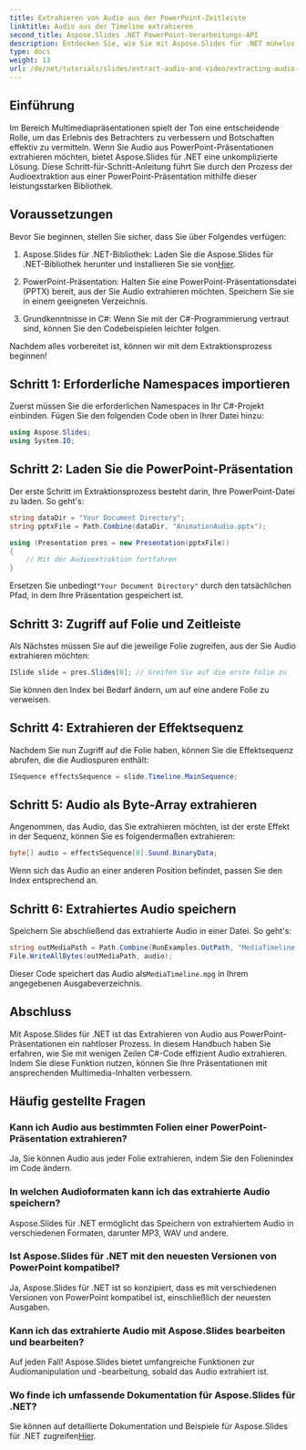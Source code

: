```yaml
---
title: Extrahieren von Audio aus der PowerPoint-Zeitleiste
linktitle: Audio aus der Timeline extrahieren
second_title: Aspose.Slides .NET PowerPoint-Verarbeitungs-API
description: Entdecken Sie, wie Sie mit Aspose.Slides für .NET mühelos Audiodateien aus PowerPoint-Präsentationen extrahieren. Diese Schritt-für-Schritt-Anleitung enthält klare Anweisungen.
type: docs
weight: 13
url: /de/net/tutorials/slides/extract-audio-and-video/extracting-audio-from-timeline/
---
```

## Einführung

Im Bereich Multimediapräsentationen spielt der Ton eine entscheidende Rolle, um das Erlebnis des Betrachters zu verbessern und Botschaften effektiv zu vermitteln. Wenn Sie Audio aus PowerPoint-Präsentationen extrahieren möchten, bietet Aspose.Slides für .NET eine unkomplizierte Lösung. Diese Schritt-für-Schritt-Anleitung führt Sie durch den Prozess der Audioextraktion aus einer PowerPoint-Präsentation mithilfe dieser leistungsstarken Bibliothek.

## Voraussetzungen

Bevor Sie beginnen, stellen Sie sicher, dass Sie über Folgendes verfügen:

1.  Aspose.Slides für .NET-Bibliothek: Laden Sie die Aspose.Slides für .NET-Bibliothek herunter und installieren Sie sie von[Hier](https://releases.aspose.com/slides/net/).

2. PowerPoint-Präsentation: Halten Sie eine PowerPoint-Präsentationsdatei (PPTX) bereit, aus der Sie Audio extrahieren möchten. Speichern Sie sie in einem geeigneten Verzeichnis.

3. Grundkenntnisse in C#: Wenn Sie mit der C#-Programmierung vertraut sind, können Sie den Codebeispielen leichter folgen.

Nachdem alles vorbereitet ist, können wir mit dem Extraktionsprozess beginnen!

## Schritt 1: Erforderliche Namespaces importieren

Zuerst müssen Sie die erforderlichen Namespaces in Ihr C#-Projekt einbinden. Fügen Sie den folgenden Code oben in Ihrer Datei hinzu:

```csharp
using Aspose.Slides;
using System.IO;
```

## Schritt 2: Laden Sie die PowerPoint-Präsentation

Der erste Schritt im Extraktionsprozess besteht darin, Ihre PowerPoint-Datei zu laden. So geht's:

```csharp
string dataDir = "Your Document Directory";
string pptxFile = Path.Combine(dataDir, "AnimationAudio.pptx");

using (Presentation pres = new Presentation(pptxFile))
{
    // Mit der Audioextraktion fortfahren
}
```

 Ersetzen Sie unbedingt`"Your Document Directory"` durch den tatsächlichen Pfad, in dem Ihre Präsentation gespeichert ist.

## Schritt 3: Zugriff auf Folie und Zeitleiste

Als Nächstes müssen Sie auf die jeweilige Folie zugreifen, aus der Sie Audio extrahieren möchten:

```csharp
ISlide slide = pres.Slides[0]; // Greifen Sie auf die erste Folie zu
```

Sie können den Index bei Bedarf ändern, um auf eine andere Folie zu verweisen.

## Schritt 4: Extrahieren der Effektsequenz

Nachdem Sie nun Zugriff auf die Folie haben, können Sie die Effektsequenz abrufen, die die Audiospuren enthält:

```csharp
ISequence effectsSequence = slide.Timeline.MainSequence;
```

## Schritt 5: Audio als Byte-Array extrahieren

Angenommen, das Audio, das Sie extrahieren möchten, ist der erste Effekt in der Sequenz, können Sie es folgendermaßen extrahieren:

```csharp
byte[] audio = effectsSequence[0].Sound.BinaryData;
```

Wenn sich das Audio an einer anderen Position befindet, passen Sie den Index entsprechend an.

## Schritt 6: Extrahiertes Audio speichern

Speichern Sie abschließend das extrahierte Audio in einer Datei. So geht's:

```csharp
string outMediaPath = Path.Combine(RunExamples.OutPath, "MediaTimeline.mpg");
File.WriteAllBytes(outMediaPath, audio);
```

 Dieser Code speichert das Audio als`MediaTimeline.mpg` in Ihrem angegebenen Ausgabeverzeichnis.

## Abschluss

Mit Aspose.Slides für .NET ist das Extrahieren von Audio aus PowerPoint-Präsentationen ein nahtloser Prozess. In diesem Handbuch haben Sie erfahren, wie Sie mit wenigen Zeilen C#-Code effizient Audio extrahieren. Indem Sie diese Funktion nutzen, können Sie Ihre Präsentationen mit ansprechenden Multimedia-Inhalten verbessern.

## Häufig gestellte Fragen

### Kann ich Audio aus bestimmten Folien einer PowerPoint-Präsentation extrahieren?

Ja, Sie können Audio aus jeder Folie extrahieren, indem Sie den Folienindex im Code ändern.

### In welchen Audioformaten kann ich das extrahierte Audio speichern?

Aspose.Slides für .NET ermöglicht das Speichern von extrahiertem Audio in verschiedenen Formaten, darunter MP3, WAV und andere.

### Ist Aspose.Slides für .NET mit den neuesten Versionen von PowerPoint kompatibel?

Ja, Aspose.Slides für .NET ist so konzipiert, dass es mit verschiedenen Versionen von PowerPoint kompatibel ist, einschließlich der neuesten Ausgaben.

### Kann ich das extrahierte Audio mit Aspose.Slides bearbeiten und bearbeiten?

Auf jeden Fall! Aspose.Slides bietet umfangreiche Funktionen zur Audiomanipulation und -bearbeitung, sobald das Audio extrahiert ist.

### Wo finde ich umfassende Dokumentation für Aspose.Slides für .NET?

 Sie können auf detaillierte Dokumentation und Beispiele für Aspose.Slides für .NET zugreifen[Hier](https://reference.aspose.com/slides/net/).
